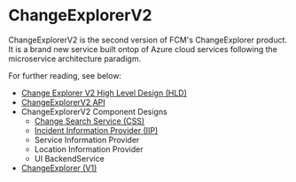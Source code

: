 # ChangeExplorerV2

ChangeExplorerV2 is the second version of FCM's ChangeExplorer product. It is a brand new service built ontop of Azure cloud services following the microservice architecture paradigm.

For further reading, see below:

- [Change Explorer V2 High Level Design (HLD)](https://microsoft-my.sharepoint.com/:w:/p/abhinavmisra/EXSIlJsYC3pKsG7WciHkcAYBsQSJLZBN4mk_Ee0iG5-NmQ?e=WPNOJl)
- [ChangeExplorerV2 API](https://eng.ms/docs/cloud-ai-platform/azure-core/one-fleet-platform/one-fleet-platform-timmall/federated-change-management/fcm-openapi-docs?definition=28E0F29ABB140E8173D6B67C965E36C9F720F253E2A91C5072126AB4A1BD96DF.json)
- ChangeExplorerV2 Component Designs
    - [Change Search Service (CSS)](https://eng.ms/docs/cloud-ai-platform/azure-core/one-fleet-platform/one-fleet-platform-timmall/federated-change-management/fcm-engineering-hub/servicedocs/teamdocs/changeexplorerv2/changesearchservice/change_search_service_lld)
    - [Incident Information Provider (IIP)](https://eng.ms/docs/cloud-ai-platform/azure-core/one-fleet-platform/one-fleet-platform-timmall/federated-change-management/fcm-engineering-hub/servicedocs/teamdocs/changeexplorerv2/incidentinformationprovider/incident_information_provider_lld)
    - Service Information Provider
    - Location Information Provider
    - UI BackendService
- [ChangeExplorer (V1)](aka.ms/fcm)
